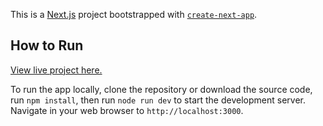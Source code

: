 This is a [Next.js](https://nextjs.org/) project bootstrapped with [`create-next-app`](https://github.com/vercel/next.js/tree/canary/packages/create-next-app).

## How to Run

[View live project here.](https://nyt-connections-game-zik.vercel.app/)

To run the app locally, clone the repository or download the source code, run `npm install`, then run `node run dev` to start the development server. Navigate in your web browser to `http://localhost:3000`.
